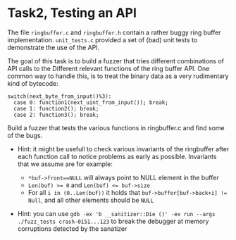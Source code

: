 Task2, Testing an API
=====================

The file `ringbuffer.c` and `ringbuffer.h` contain a rather buggy ring buffer implementation. `unit_tests.c` provided a set of (bad) unit tests to demonstrate the use of the API.

The goal of this task is to build a fuzzer that tries different combinations of API calls to the Different relevant functions of the ring buffer API. One common way to handle this, is to treat the binary data as a very rudimentary kind of bytecode:
```
switch(next_byte_from_input()%3):
  case 0: function1(next_uint_from_input()); break;
  case 1: function2(); break;
  case 2: function3(); break;
```

Build a fuzzer that tests the various functions in ringbuffer.c and find some of the bugs. 

* Hint: it might be usefull to check various invariants of the ringbuffer after each function call to notice problems as early as possible. Invariants that we assume are for example: 
    * `*buf->front==NULL` will always point to NULL element in the buffer
    * `Len(buf) >= 0` and `Len(buf) <= buf->size`
    * For all `i in (0..Len(buf))` it holds that `buf->buffer[buf->back+i] != Null`, and all other elements should be `NULL`

* Hint: you can use `gdb -ex 'b __sanitizer::Die ()' -ex run --args ./fuzz_tests crash-0151...123` to break the debugger at memory corruptions detected by the sanatizer
